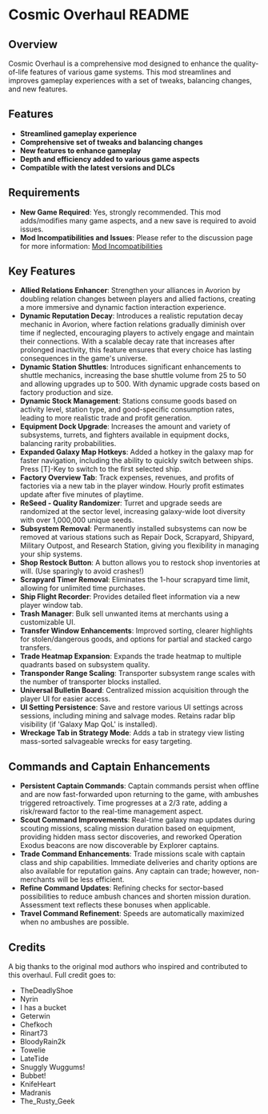 # Cosmic Overhaul README

## Overview

Cosmic Overhaul is a comprehensive mod designed to enhance the quality-of-life features of various game systems. This mod streamlines and improves gameplay experiences with a set of tweaks, balancing changes, and new features.

## Features

- **Streamlined gameplay experience**
- **Comprehensive set of tweaks and balancing changes**
- **New features to enhance gameplay**
- **Depth and efficiency added to various game aspects**
- **Compatible with the latest versions and DLCs**

## Requirements

- **New Game Required**: Yes, strongly recommended. This mod adds/modifies many game aspects, and a new save is required to avoid issues.
- **Mod Incompatibilities and Issues**: Please refer to the discussion page for more information: [Mod Incompatibilities](https://steamcommunity.com/workshop/filedetails/discussion/3315794988/4429940134629435555/)

## Key Features

- **Allied Relations Enhancer**: Strengthen your alliances in Avorion by doubling relation changes between players and allied factions, creating a more immersive and dynamic faction interaction experience.
- **Dynamic Reputation Decay**: Introduces a realistic reputation decay mechanic in Avorion, where faction relations gradually diminish over time if neglected, encouraging players to actively engage and maintain their connections. With a scalable decay rate that increases after prolonged inactivity, this feature ensures that every choice has lasting consequences in the game's universe.
- **Dynamic Station Shuttles**: Introduces significant enhancements to shuttle mechanics, increasing the base shuttle volume from 25 to 50 and allowing upgrades up to 500. With dynamic upgrade costs based on factory production and size.
- **Dynamic Stock Management**: Stations consume goods based on activity level, station type, and good-specific consumption rates, leading to more realistic trade and profit generation.
- **Equipment Dock Upgrade**: Increases the amount and variety of subsystems, turrets, and fighters available in equipment docks, balancing rarity probabilities.
- **Expanded Galaxy Map Hotkeys**: Added a hotkey in the galaxy map for faster navigation, including the ability to quickly switch between ships. Press [T]-Key to switch to the first selected ship.
- **Factory Overview Tab**: Track expenses, revenues, and profits of factories via a new tab in the player window. Hourly profit estimates update after five minutes of playtime.
- **ReSeed - Quality Randomizer**: Turret and upgrade seeds are randomized at the sector level, increasing galaxy-wide loot diversity with over 1,000,000 unique seeds.
- **Subsystem Removal**: Permanently installed subsystems can now be removed at various stations such as Repair Dock, Scrapyard, Shipyard, Military Outpost, and Research Station, giving you flexibility in managing your ship systems.
- **Shop Restock Button**: A button allows you to restock shop inventories at will. (Use sparingly to avoid crashes!)
- **Scrapyard Timer Removal**: Eliminates the 1-hour scrapyard time limit, allowing for unlimited time purchases.
- **Ship Flight Recorder**: Provides detailed fleet information via a new player window tab.
- **Trash Manager**: Bulk sell unwanted items at merchants using a customizable UI.
- **Transfer Window Enhancements**: Improved sorting, clearer highlights for stolen/dangerous goods, and options for partial and stacked cargo transfers.
- **Trade Heatmap Expansion**: Expands the trade heatmap to multiple quadrants based on subsystem quality.
- **Transponder Range Scaling**: Transporter subsystem range scales with the number of transporter blocks installed.
- **Universal Bulletin Board**: Centralized mission acquisition through the player UI for easier access.
- **UI Setting Persistence**: Save and restore various UI settings across sessions, including mining and salvage modes. Retains radar blip visibility (if 'Galaxy Map QoL' is installed).
- **Wreckage Tab in Strategy Mode**: Adds a tab in strategy view listing mass-sorted salvageable wrecks for easy targeting.

## Commands and Captain Enhancements

- **Persistent Captain Commands**: Captain commands persist when offline and are now fast-forwarded upon returning to the game, with ambushes triggered retroactively. Time progresses at a 2/3 rate, adding a risk/reward factor to the real-time management aspect.
- **Scout Command Improvements**: Real-time galaxy map updates during scouting missions, scaling mission duration based on equipment, providing hidden mass sector discoveries, and reworked Operation Exodus beacons are now discoverable by Explorer captains.
- **Trade Command Enhancements**: Trade missions scale with captain class and ship capabilities. Immediate deliveries and charity options are also available for reputation gains. Any captain can trade; however, non-merchants will be less efficient.
- **Refine Command Updates**: Refining checks for sector-based possibilities to reduce ambush chances and shorten mission duration. Assessment text reflects these bonuses when applicable.
- **Travel Command Refinement**: Speeds are automatically maximized when no ambushes are possible.

## Credits

A big thanks to the original mod authors who inspired and contributed to this overhaul. Full credit goes to:

- TheDeadlyShoe
- Nyrin
- I has a bucket
- Geterwin
- Chefkoch
- Rinart73
- BloodyRain2k
- Towelie
- LateTide
- Snuggly Wuggums!
- Bubbet!
- KnifeHeart
- Madranis
- The_Rusty_Geek
